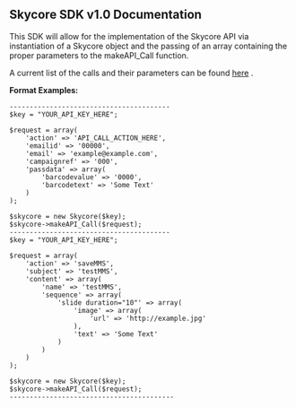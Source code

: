 <h2>Skycore SDK v1.0 Documentation</h2>

This SDK will allow for the implementation of the Skycore API via instantiation of a Skycore object and the passing of an array containing the proper parameters to the makeAPI_Call function.

A current list of the calls and their parameters can be found <a href="https://github.com/SkycoreMobile/API/blob/master/1.3/CONTENTS/METHODS/API_METHODS.md">here</a> .
	
<strong>Format Examples:</strong>


	----------------------------------------
	$key = "YOUR_API_KEY_HERE";
	
	$request = array(
		'action' => 'API_CALL_ACTION_HERE',
		'emailid' => '00000',
		'email' => 'example@example.com',
		'campaignref' => '000',
		'passdata' => array(
			'barcodevalue' => '0000',
			'barcodetext' => 'Some Text'
		)
	);

	$skycore = new Skycore($key);
	$skycore->makeAPI_Call($request);
	----------------------------------------
	$key = "YOUR_API_KEY_HERE";
	
	$request = array(
		'action' => 'saveMMS',
		'subject' => 'testMMS',
		'content' => array(
			'name' => 'testMMS',
			'sequence' => array(
				'slide duration="10"' => array(
					'image' => array(
						'url' => 'http://example.jpg'
					),
					'text' => 'Some Text'
				)
			)
		)
	);
	
	$skycore = new Skycore($key);
	$skycore->makeAPI_Call($request);
	-----------------------------------------

